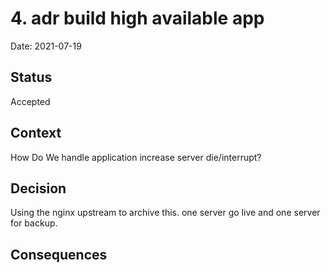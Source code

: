 # 4. adr build high available app

Date: 2021-07-19

## Status

Accepted

## Context

How Do We handle application increase server die/interrupt?

## Decision

Using the nginx upstream to archive this. one server go live and one server for backup.

## Consequences

